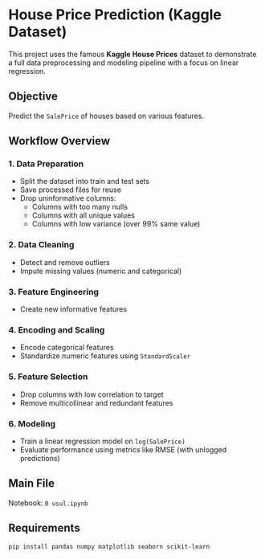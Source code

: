 #  House Price Prediction (Kaggle Dataset)

This project uses the famous **Kaggle House Prices** dataset to demonstrate a full data preprocessing and modeling pipeline with a focus on linear regression.

##  Objective

Predict the `SalePrice` of houses based on various features.

##  Workflow Overview

### 1. Data Preparation
- Split the dataset into train and test sets
- Save processed files for reuse
- Drop uninformative columns:
  - Columns with too many nulls
  - Columns with all unique values
  - Columns with low variance (over 99% same value)

### 2. Data Cleaning
- Detect and remove outliers
- Impute missing values (numeric and categorical)

### 3. Feature Engineering
- Create new informative features

### 4. Encoding and Scaling
- Encode categorical features
- Standardize numeric features using `StandardScaler`

### 5. Feature Selection
- Drop columns with low correlation to target
- Remove multicollinear and redundant features

### 6. Modeling
- Train a linear regression model on `log(SalePrice)`
- Evaluate performance using metrics like RMSE (with unlogged predictions)

##  Main File

Notebook: `0 usul.ipynb`

##  Requirements

```bash
pip install pandas numpy matplotlib seaborn scikit-learn

